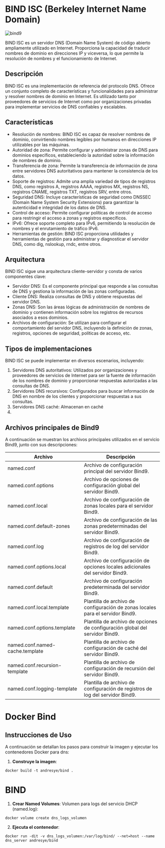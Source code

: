 # BIND ISC (Berkeley Internet Name Domain)

![bind9](https://github.com/AndresYE/Network_Service_on_Containers/assets/113482367/bb1e3955-2edd-4767-ad8f-da0fbe6bef90)

BIND ISC es un servidor DNS (Domain Name System) de código abierto ampliamente utilizado en Internet. Proporciona la capacidad de traducir nombres de dominio en direcciones IP y viceversa, lo que permite la resolución de nombres y el funcionamiento de Internet.

## Descripción

BIND ISC es una implementación de referencia del protocolo DNS. Ofrece un conjunto completo de características y funcionalidades para administrar y resolver nombres de dominio en Internet. Es utilizado tanto por proveedores de servicios de Internet como por organizaciones privadas para implementar servicios de DNS confiables y escalables.

## Características

- Resolución de nombres: BIND ISC es capaz de resolver nombres de dominio, convirtiendo nombres legibles por humanos en direcciones IP utilizables por las máquinas.
- Autoridad de zona: Permite configurar y administrar zonas de DNS para dominios específicos, estableciendo la autoridad sobre la información de nombres de dominio.
- Transferencia de zona: Permite la transferencia de información de zona entre servidores DNS autoritativos para mantener la consistencia de los datos.
- Soporte de registros: Admite una amplia variedad de tipos de registros DNS, como registros A, registros AAAA, registros MX, registros NS, registros CNAME, registros TXT, registros SRV, entre otros.
- Seguridad DNS: Incluye características de seguridad como DNSSEC (Domain Name System Security Extensions) para garantizar la autenticidad e integridad de los datos de DNS.
- Control de acceso: Permite configurar políticas de control de acceso para restringir el acceso a zonas y registros específicos.
- IPv6: Ofrece soporte completo para IPv6, permitiendo la resolución de nombres y el enrutamiento de tráfico IPv6.
- Herramientas de gestión: BIND ISC proporciona utilidades y herramientas de gestión para administrar y diagnosticar el servidor DNS, como dig, nslookup, rndc, entre otros.

## Arquitectura

BIND ISC sigue una arquitectura cliente-servidor y consta de varios componentes clave:

- Servidor DNS: Es el componente principal que responde a las consultas de DNS y gestiona la información de las zonas configuradas.
- Cliente DNS: Realiza consultas de DNS y obtiene respuestas del servidor DNS.
- Zonas DNS: Son las áreas lógicas de administración de nombres de dominio y contienen información sobre los registros de recursos asociados a esos dominios.
- Archivos de configuración: Se utilizan para configurar el comportamiento del servidor DNS, incluyendo la definición de zonas, registros, opciones de seguridad, políticas de acceso, etc.

## Tipos de implementaciones

BIND ISC se puede implementar en diversos escenarios, incluyendo:

1. Servidores DNS autoritativos: Utilizados por organizaciones y proveedores de servicios de Internet para ser la fuente de información de los nombres de dominio y proporcionar respuestas autorizadas a las consultas de DNS.
2. Servidores DNS recursivos: Configurados para buscar información de DNS en nombre de los clientes y proporcionar respuestas a sus consultas.
3. Servidores DNS caché: Almacenan en caché
4. 
## Archivos principales de Bind9

A continuación se muestran los archivos principales utilizados en el servicio Bind9, junto con sus descripciones:

| Archivo        | Descripción                                           |
| -------------- | ----------------------------------------------------- |
| named.conf     | Archivo de configuración principal del servidor Bind9. |
| named.conf.options   | Archivo de opciones de configuración global del servidor Bind9. |
| named.conf.local  | Archivo de configuración de zonas locales para el servidor Bind9. |
| named.conf.default-zones | Archivo de configuración de las zonas predeterminadas del servidor Bind9. |
| named.conf.log | Archivo de configuración de registros de log del servidor Bind9. |
| named.conf.options.local | Archivo de configuración de opciones locales adicionales del servidor Bind9. |
| named.conf.default | Archivo de configuración predeterminada del servidor Bind9. |
| named.conf.local.template | Plantilla de archivo de configuración de zonas locales para el servidor Bind9. |
| named.conf.options.template | Plantilla de archivo de opciones de configuración global del servidor Bind9. |
| named.conf.named-cache.template | Plantilla de archivo de configuración de caché del servidor Bind9. |
| named.conf.recursion-template | Plantilla de archivo de configuración de recursión del servidor Bind9. |
| named.conf.logging-template | Plantilla de archivo de configuración de registros de log del servidor Bind9. |

# Docker Bind

## Instrucciones de Uso

A continuación se detallan los pasos para construir la imagen y ejecutar los contenedores Docker para dns:
1. **Construye la imagen**:
```shell
docker build -t andresye/bind .
```
# BIND
1. **Crear Named Volumes**:
Volumen para logs del servicio DHCP (named.log):
 ```shell
docker volume create dns_logs_volumen
```
2. **Ejecuta el contenedor**:
```shell
docker run -dit -v dns_logs_volumen:/var/log/bind/ --net=host --name dns_server andresye/bind
```
